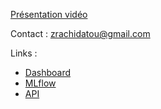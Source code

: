 [Présentation vidéo](https://share.vidyard.com/watch/yBsmzKoqszUvzPpYE8Ktk5?)

Contact : zrachidatou@gmail.com

Links :

* [Dashboard](https://dashboard.heroku.com/apps/delay-dashboard)
* [MLflow](https://mlflow-web-app.herokuapp.com/)
* [API](https://getaround-pricing-optimization.herokuapp.com/)
